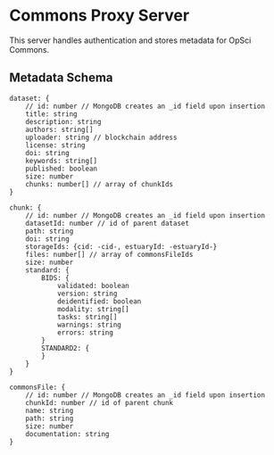 # Commons Proxy Server

This server handles authentication and stores metadata for OpSci Commons.

## Metadata Schema

    dataset: {
        // id: number // MongoDB creates an _id field upon insertion
        title: string
        description: string
        authors: string[]
        uploader: string // blockchain address
        license: string
        doi: string
        keywords: string[]
        published: boolean
        size: number
        chunks: number[] // array of chunkIds
    }

    chunk: {
        // id: number // MongoDB creates an _id field upon insertion
        datasetId: number // id of parent dataset
        path: string
        doi: string
        storageIds: {cid: -cid-, estuaryId: -estuaryId-}
        files: number[] // array of commonsFileIds
        size: number
        standard: {
            BIDS: {
                validated: boolean
                version: string
                deidentified: boolean
                modality: string[]
                tasks: string[]
                warnings: string
                errors: string
            }
            STANDARD2: {
            }
        }
    }

    commonsFile: {
        // id: number // MongoDB creates an _id field upon insertion
        chunkId: number // id of parent chunk
        name: string
        path: string
        size: number
        documentation: string
    }
